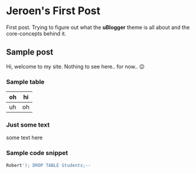 # Jeroen's First Post


First post. Trying to figure out what the **uBlogger** theme is all about and the core-concepts behind it.

<!--more-->


## Sample post

Hi, welcome to my site. Nothing to see here.. for now.. 😉

### Sample table

| oh | hi |
|----|----|
| uh | oh |

### Just some text

some text here

### Sample code snippet

```sql
Robert'); DROP TABLE Students;--
```


